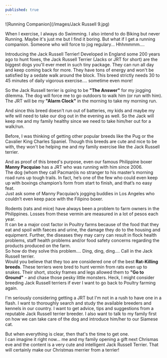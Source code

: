 ```yaml
---
published: true
---
```

![Running Companion](/images/Jack Russell 9.jpg)

When I exercise, I always do Swimming. I also intend to do Biking but never Running. Maybe it's just me but I find it boring. But what if I get a running companion. Someone who will force to jog regulary... Hhhmmmm....

Introducing the Jack Russell Terrier! Developed in England some 200 years ago to hunt foxes, the Jack Russell Terrier (Jacks or JRT for short) are the biggest dogs you'll ever meet in such tiny package. They can run all day and keep coming back for more. They have tons of energy and won't be satisfied by a sedate walk around the block. This breed strictly needs 30 to 45 minutes of daily vigorous exercise.... sometime even more!

So the Jack Russell terrier is going to be **"The Answer"** for my jogging dilemma. The dog will force me to go outdoors to walk him (or run with him). The JRT will be my **"Alarm Clock"** in the morning to take my  morning run.

And since this breed doesn't run out of batteries, my kids and maybe my wife will need to take our dog out in the evening as well. So the Jack will keep me and my family healthy since we need to take him/her out for a walk/run.

Before, I was thinking of getting other popular breeds like the Pug or the Cavalier King Charles Spaniel. Though this breeds are cute and nice to be with, they won't be helping me and my family exercise like the Jack Russell terrier.

And as proof of this breed's purpose, even our famous Philippine boxer **Manny Pacquiao** has a JRT who was running with him since 2006.   
The dog (whom they call Pacman)is no stranger to his master’s morning road runs up tough trails. In fact, he’s one of the few who could even keep up with boxings champion’s form from start to finish, and that’s no easy feat.   
Just ask some of Manny Pacquiao’s jogging buddies in Los Angeles who couldn’t even keep pace with the Filipino boxer.

Rodents (rats and mice) have always been a problem to farm owners in the Philippines. Losses from these vermin are measured in a lot of pesos each year.   
It can be a major cost factor in Poultry farms because of the food that they eat and spoil with faeces and urine, the damage they do to the housing and equipment. Further, the diseases they may carry can result in flock health problems, staff health problems and/or food safety concerns regarding the products produced on the farm.   
So how do they solve this problem.... Ding, ding, ding.... Call in the Jack Russell terrier.   
Would you believe that they too are considered one of the best **Rat-Killing breeds**. These terriers were bred to hunt vermin from rats even up to snakes. Their short, stocky frames and legs allowed them to **"Go to Ground"** - and chase those pesky little monsters.
Heck, I might consider breeding Jack Russell terriers if ever I want to go back to Poultry farming again. 

I'm seriously considering getting a JRT but I'm not in a rush to have one in a flash. I want to thoroughly search and study the available breeders and kennels in our country. I want to get advice, tips and suggestions from a reputable Jack Russell terrier breeder. I also want to talk to my family first on how we can take care of the dog and introduce him/her to our Siamese cat.   

But when everything is clear, then that's the time to get one.   
I can imagine it right now... me and my family opening a gift next Chrismas eve and the content is a very cute and intelligent Jack Russell Terrier. 
That will certainly make our Christmas merrier from a terrier!
